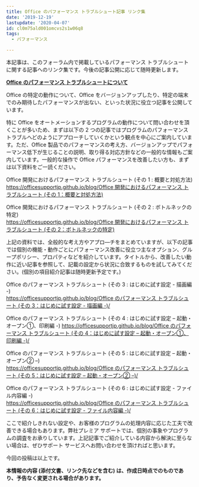 ```yaml
---
title: Office のパフォーマンス トラブルシュート記事 リンク集
date: '2019-12-19'
lastupdate: '2020-04-07'
id: cl0m75ald001omcvs2s1w06q8
tags:
  - パフォーマンス

---
```


本記事は、このフォーラム内で掲載しているパフォーマンス トラブルシュートに関する記事へのリンク集です。今後の記事公開に応じて随時更新します。

<u>**Office** **のパフォーマンス トラブルシュートについて**</u>

Office の特定の動作について、Office をバージョンアップしたり、特定の端末でのみ期待したパフォーマンスが出ない、といった状況に役立つ記事を公開しています。

特に Office をオートメーションするプログラムの動作について問い合わせを頂くことが多いため、まずは以下の 2 つの記事ではプログラムのパフォーマンス トラブルへどのようにアプローチしていくかという観点を中心にご案内しています。ただ、Office 製品でのパフォーマンスの考え方、バージョンアップでパフォーマンス低下が生じることの説明、取り得る対応方針などの一般的な情報もご案内しています。一般的な操作で Office パフォーマンスを改善したい方も、まずは以下資料をご一読ください。

Office 開発におけるパフォーマンス トラブルシュート (その 1 : 概要と対処方法)  
[https://officesupportjp.github.io/blog/Office 開発におけるパフォーマンス トラブルシュート (その 1：概要と対処方法)](https://officesupportjp.github.io/blog/Office%20%E9%96%8B%E7%99%BA%E3%81%AB%E3%81%8A%E3%81%91%E3%82%8B%E3%83%91%E3%83%95%E3%82%A9%E3%83%BC%E3%83%9E%E3%83%B3%E3%82%B9%20%E3%83%88%E3%83%A9%E3%83%96%E3%83%AB%E3%82%B7%E3%83%A5%E3%83%BC%E3%83%88%20(%E3%81%9D%E3%81%AE%201%EF%BC%9A%E6%A6%82%E8%A6%81%E3%81%A8%E5%AF%BE%E5%87%A6%E6%96%B9%E6%B3%95)/)

Office 開発におけるパフォーマンス トラブルシュート (その 2 : ボトルネックの特定)  
[https://officesupportjp.github.io/blog/Office 開発におけるパフォーマンス トラブルシュート (その 2：ボトルネックの特定)](https://officesupportjp.github.io/blog/Office%20%E9%96%8B%E7%99%BA%E3%81%AB%E3%81%8A%E3%81%91%E3%82%8B%E3%83%91%E3%83%95%E3%82%A9%E3%83%BC%E3%83%9E%E3%83%B3%E3%82%B9%20%E3%83%88%E3%83%A9%E3%83%96%E3%83%AB%E3%82%B7%E3%83%A5%E3%83%BC%E3%83%88%20(%E3%81%9D%E3%81%AE%202%EF%BC%9A%E3%83%9C%E3%83%88%E3%83%AB%E3%83%8D%E3%83%83%E3%82%AF%E3%81%AE%E7%89%B9%E5%AE%9A)/)

  
  

上記の資料では、全般的な考え方やアプロ―チをまとめていますが、以下の記事では個別の機能・動作ごとにパフォーマンス改善に役立つ主なオプション、グループポリシー、プロパティなどを紹介しています。タイトルから、改善したい動作に近い記事を参照して、記載の設定から状況に合致するものを試してみてください。(個別の項目紹介記事は随時更新予定です。)

Office のパフォーマンス トラブルシュート (その 3 : はじめに試す設定 - 描画編 -)  
[https://officesupportjp.github.io/blog/Office のパフォーマンス トラブルシュート (その 3：はじめに試す設定 - 描画編 -)/](https://officesupportjp.github.io/blog/Office%20%E3%81%AE%E3%83%91%E3%83%95%E3%82%A9%E3%83%BC%E3%83%9E%E3%83%B3%E3%82%B9%20%E3%83%88%E3%83%A9%E3%83%96%E3%83%AB%E3%82%B7%E3%83%A5%E3%83%BC%E3%83%88%20(%E3%81%9D%E3%81%AE%203%EF%BC%9A%E3%81%AF%E3%81%98%E3%82%81%E3%81%AB%E8%A9%A6%E3%81%99%E8%A8%AD%E5%AE%9A%20-%20%E6%8F%8F%E7%94%BB%E7%B7%A8%20-)/) 

Office のパフォーマンス トラブルシュート (その 4 : はじめに試す設定 – 起動・オープン①、印刷編 -)  [https://officesupportjp.github.io/blog/Office のパフォーマンス トラブルシュート (その 4：はじめに試す設定 – 起動・オープン①、印刷編 -)/](https://officesupportjp.github.io/blog/Office%20%E3%81%AE%E3%83%91%E3%83%95%E3%82%A9%E3%83%BC%E3%83%9E%E3%83%B3%E3%82%B9%20%E3%83%88%E3%83%A9%E3%83%96%E3%83%AB%E3%82%B7%E3%83%A5%E3%83%BC%E3%83%88%20(%E3%81%9D%E3%81%AE%204%EF%BC%9A%E3%81%AF%E3%81%98%E3%82%81%E3%81%AB%E8%A9%A6%E3%81%99%E8%A8%AD%E5%AE%9A%20%E2%80%93%20%E8%B5%B7%E5%8B%95%E3%83%BB%E3%82%AA%E3%83%BC%E3%83%97%E3%83%B3%E2%91%A0%E3%80%81%E5%8D%B0%E5%88%B7%E7%B7%A8%20-)/)

Office のパフォーマンス トラブルシュート (その 5 : はじめに試す設定 – 起動・オープン② –)  
[https://officesupportjp.github.io/blog/Office のパフォーマンス トラブルシュート (その 5：はじめに試す設定 – 起動・オープン② –)/](https://officesupportjp.github.io/blog/Office%20%E3%81%AE%E3%83%91%E3%83%95%E3%82%A9%E3%83%BC%E3%83%9E%E3%83%B3%E3%82%B9%20%E3%83%88%E3%83%A9%E3%83%96%E3%83%AB%E3%82%B7%E3%83%A5%E3%83%BC%E3%83%88%20(%E3%81%9D%E3%81%AE%205%EF%BC%9A%E3%81%AF%E3%81%98%E3%82%81%E3%81%AB%E8%A9%A6%E3%81%99%E8%A8%AD%E5%AE%9A%20%E2%80%93%20%E8%B5%B7%E5%8B%95%E3%83%BB%E3%82%AA%E3%83%BC%E3%83%97%E3%83%B3%E2%91%A1%20%E2%80%93)/)

Office のパフォーマンス トラブルシュート (その 6 : はじめに試す設定 - ファイル内容編 -)  
[https://officesupportjp.github.io/blog/Office のパフォーマンス トラブルシュート (その 6：はじめに試す設定 - ファイル内容編 -)/](https://officesupportjp.github.io/blog/Office%20%E3%81%AE%E3%83%91%E3%83%95%E3%82%A9%E3%83%BC%E3%83%9E%E3%83%B3%E3%82%B9%20%E3%83%88%E3%83%A9%E3%83%96%E3%83%AB%E3%82%B7%E3%83%A5%E3%83%BC%E3%83%88%20(%E3%81%9D%E3%81%AE%206%EF%BC%9A%E3%81%AF%E3%81%98%E3%82%81%E3%81%AB%E8%A9%A6%E3%81%99%E8%A8%AD%E5%AE%9A%20-%20%E3%83%95%E3%82%A1%E3%82%A4%E3%83%AB%E5%86%85%E5%AE%B9%E7%B7%A8%20-)/)

  
  

ここで紹介しきれない設定や、お客様のプログラムの処理内容に応じた工夫で改善できる場合もあります。弊社プレミア サポートでは、個別の事象やプログラムの調査をお承りしています。上記記事でご紹介している内容から解決に至らない場合は、ぜひサポート サービスへお問い合わせを頂ければと思います。

  
  

今回の投稿は以上です。

**本情報の内容 (添付文書、リンク先などを含む) は、作成日時点でのものであり、予告なく変更される場合があります。**